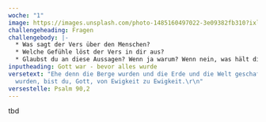 ```yaml
---
woche: "1"
image: https://images.unsplash.com/photo-1485160497022-3e09382fb310?ixlib=rb-1.2.1&ixid=eyJhcHBfaWQiOjEyMDd9&auto=format&fit=crop&w=1650&q=80
challengeheading: Fragen
challengebody: |-
  * Was sagt der Vers über den Menschen?
  * Welche Gefühle löst der Vers in dir aus?
  * Glaubst du an diese Aussagen? Wenn ja warum? Wenn nein, was hält dich ab?
inputheading: Gott war - bevor alles wurde
versetext: "Ehe denn die Berge wurden und die Erde und die Welt geschaffen
  wurden, bist du, Gott, von Ewigkeit zu Ewigkeit.\r\n"
versestelle: Psalm 90,2
---
```

tbd